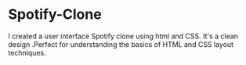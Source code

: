 # Spotify-Clone
I  created a  user interface Spotify clone  using html and CSS. It's a clean  design .Perfect for understanding the basics of HTML and CSS layout techniques.
